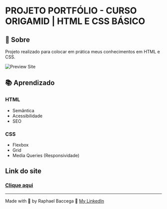 # PROJETO PORTFÓLIO - CURSO ORIGAMID | HTML E CSS BÁSICO

## 📌 Sobre
Projeto realizado para colocar em prática meus conhecimentos em HTML e CSS.

![Preview Site](./video/video-portfolio.gif)

## 📚 Aprendizado

<h3>HTML</h3>
<ul>
    <li>Semântica</li>
    <li>Acessibilidade</li>
    <li>SEO</li>
</ul>

<h3>CSS</h3>
<ul>
    <li>Flexbox</li>
    <li>Grid</li>
    <li>Media Queries (Responsividade)</li>
</ul>

## Link do site
### [Clique aqui](https://dgrgames.000webhostapp.com)

---
  Made with 💙 by Raphael Baccega 👋 [My LinkedIn](https://www.linkedin.com/in/raphael-couto-baccega/)
    